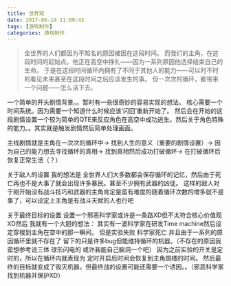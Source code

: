 ```yaml
---
title: 世界观
date: 2017-06-19 11:09:43
tags: [游戏制作]
categories: 游戏制作
---
```


>全世界的人们都因为不知名的原因被困在这段时间。
而我们的主角，在这段时间的起始点，他正在高空中挣扎——因为一系列原因他选择结束自己的生命。
于是在这段时间循环内拥有了不同于其他人的能力——可以时不时的看见未来甚至在这段时间之后应该发生的事。
但一次次的循环，都带来一个问题——怎么活下去。

一个简单的开头剧情背景。。暂时有一些很奇妙的容易实现的想法。
核心需要一个时间系统。因为需要一个知道什么时候应该‘闪回’重新开始了。
然后会在开始的这段剧情设置一个较为简单的QTE来反应角色在高空中成功逃生。然后关于角色特殊的能力。。其实就是触发剧情然后简单处理画面。


主线剧情就是主角在一次次的循环中→
        找到人生的意义（重要的剧情设置）→
                因为自己的能力想去寻找循环的真相→
                        找到真相然后成功打破循环→
                                在打破循环后恢复正常生活（？）
                                        

关于敌人的设置
        我的想法是 全世界人们大多数都会保存循环的记忆，然后由于死亡再也不是大事了就会出现许多暴民。甚至不少拥有武器的凶徒。
        这样的敌人对于刚开始没有战斗技巧和武器的主角肯定是蛮有难度的随着循环次数的增多就不是事了，可以设定上主角是有战斗天赋的人也行吧 

关于最终目标的设置
        设置一个邪恶科学家或许是一条路XD但不太符合核心价值观XD然后
        我就有一个大胆的想法：
        其实有一波科学家在研发Time machine然后设定穿梭到主角在空中的那一瞬间。
        但是实验失败 科学家死亡 并且由于一系列的原因循环里就不存在了 留下的只是许多bug但能维持循环的机器。（不存在的原因我蛮想参考说三体 球形闪电的 或许我能自己脑洞一个吧）
        因为之前实验的开关是定时的，所以在循环内就表现为 定时开启后时间会恢复到主角跳楼的时间。
        然后最终的目标就变成了毁灭机器。但最终战的设置可能还需要一个诱因。。（邪恶科学家找到机器并保护XD）
